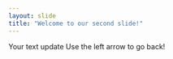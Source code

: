 ```yaml
---
layout: slide
title: "Welcome to our second slide!"
---
```

Your text  update
Use the left arrow to go back!
